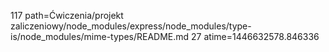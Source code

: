 117 path=Ćwiczenia/projekt zaliczeniowy/node_modules/express/node_modules/type-is/node_modules/mime-types/README.md
27 atime=1446632578.846336
